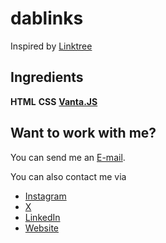 # dablinks
Inspired by [Linktree](https://linktr.ee)

## Ingredients
**HTML**
**CSS**
[**Vanta.JS**](https://www.vantajs.com/)

## Want to work with me?

You can send me an [E-mail](mailto:hi@dabaz.me).

You can also contact me via 
- [Instagram](https://www.instagram.com/dabaz_official/)
- [X](https://x.com/dabaz_official/)
- [LinkedIn](https://www.linkedin.com/in/diebold-dai/)
- [Website](https://dabaz.me)
